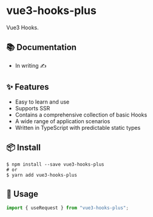 # vue3-hooks-plus

Vue3 Hooks.

## 📚 Documentation

- In writing ✍️

## ✨ Features

- Easy to learn and use
- Supports SSR
- Contains a comprehensive collection of basic Hooks
- A wide range of application scenarios
- Written in TypeScript with predictable static types

## 📦 Install

```
$ npm install --save vue3-hooks-plus
# or
$ yarn add vue3-hooks-plus
```

## 🔨 Usage

```typescript
import { useRequest } from "vue3-hooks-plus";
```
